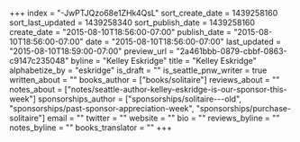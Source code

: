 +++
index = "-JwPTJQzo68e1ZHk4QsL"
sort_create_date = 1439258160
sort_last_updated = 1439258340
sort_publish_date = 1439258160
create_date = "2015-08-10T18:56:00-07:00"
publish_date = "2015-08-10T18:56:00-07:00"
date = "2015-08-10T18:56:00-07:00"
last_updated = "2015-08-10T18:59:00-07:00"
preview_url = "2a461bbb-0879-cbbf-0863-c9147c235048"
byline = "Kelley Eskridge"
title = "Kelley Eskridge"
alphabetize_by = "eskridge"
is_draft = ""
is_seattle_pnw_writer = true
written_about = ""
books_author = ["books/solitaire"]
reviews_about = ""
notes_about = ["notes/seattle-author-kelley-eskridge-is-our-sponsor-this-week"]
sponsorships_author = ["sponsorships/solitaire---old", "sponsorships/past-sponsor-appreciation-week", "sponsorships/purchase-solitaire"]
email = ""
twitter = ""
website = ""
bio = ""
reviews_byline = ""
notes_byline = ""
books_translator = ""
+++
